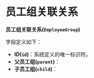 # 员工组关联关系

**员工组关联关系(`EmployeeGroup`)**

字段定义如下：

- **ID(`id`)**：系统定义的唯一标识符。
- **父员工组(`parent`)**：
- **子员工组(`child`)**：

